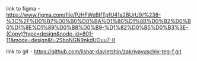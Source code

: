 link to figma - https://www.figma.com/file/PJHFWeBIfTpfU41a2BUrU9/%238-%3C%2F%D0%B7%D0%B0%D0%BA%D1%80%D1%8B%D0%B2%D0%B0%D1%8E%D1%89%D0%B8%D0%B9-%D1%82%D0%B5%D0%B3%3E-(Copy)?type=design&node-id=801-11&mode=design&t=2SboNGN9nkdUOuu7-0

link to git - https://github.com/ilshat-davletshin/zakrivayuschiy-teg-f.git
